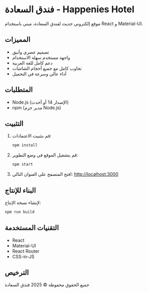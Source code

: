 # فندق السعادة - Happenies Hotel

موقع إلكتروني حديث لفندق السعادة، مبني باستخدام React و Material-UI.

## المميزات

- تصميم عصري وأنيق
- واجهة مستخدم سهلة الاستخدام
- دعم كامل للغة العربية
- تجاوب كامل مع جميع أحجام الشاشات
- أداء عالي وسرعة في التحميل

## المتطلبات

- Node.js (الإصدار 14 أو أحدث)
- npm (مدير حزم Node.js)

## التثبيت

1. قم بتثبيت الاعتمادات:
   ```bash
   npm install
   ```

2. قم بتشغيل الموقع في وضع التطوير:
   ```bash
   npm start
   ```

3. افتح المتصفح على العنوان التالي:
   [http://localhost:3000](http://localhost:3000)

## البناء للإنتاج

لإنشاء نسخة الإنتاج:
```bash
npm run build
```

## التقنيات المستخدمة

- React
- Material-UI
- React Router
- CSS-in-JS

## الترخيص

جميع الحقوق محفوظة © 2025 فندق السعادة
